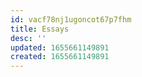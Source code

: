 ```yaml
---
id: vacf78nj1ugoncot67p7fhm
title: Essays
desc: ''
updated: 1655661149891
created: 1655661149891
---
```


